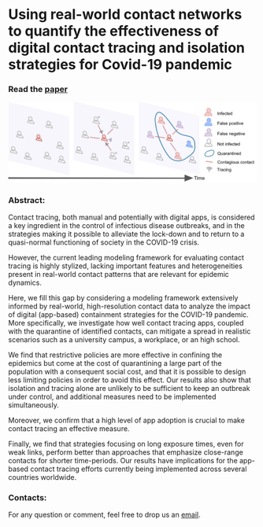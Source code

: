 # Using real-world contact networks to quantify the effectiveness of digital contact tracing and isolation strategies for Covid-19 pandemic

### Read the [paper](covid_tracing_and_isolation.pdf)

![](cover.png)

### Abstract:

Contact tracing, both manual and potentially with digital apps, is considered a key ingredient in the control of infectious disease outbreaks, and in the strategies making it possible to alleviate the lock-down and to return to a quasi-normal functioning of society in the COVID-19 crisis.

However, the current leading modeling framework for evaluating contact tracing is highly stylized, lacking important features
and heterogeneities present in real-world contact patterns that are relevant for epidemic dynamics.

Here, we fill this gap by considering a modeling framework extensively informed by real-world, high-resolution contact data to analyze the impact of digital (app-based) containment strategies for the COVID-19 pandemic. More specifically, we investigate how well contact tracing apps, coupled with the quarantine of identified contacts, can mitigate a spread in realistic scenarios such as a university campus, a workplace, or an high school.

We find that restrictive policies are more effective in confining the epidemics but come at the cost of quarantining a large part of the population with a consequent social cost, and that it is possible to design less limiting policies in order to avoid this effect. Our results also show that isolation and tracing alone are unlikely to be sufficient to keep an outbreak under control, and additional measures need to be implemented simultaneously. 

Moreover, we confirm that a high level of app adoption is crucial to make contact tracing an effective measure.

Finally, we find that strategies focusing on long exposure times, even for weak links, perform better than approaches that emphasize close-range contacts for shorter time-periods. Our results have implications for the app-based contact tracing efforts currently being implemented across several countries worldwide.

### Contacts: 
For any question or comment, feel free to drop us an [email](mailto:digital_contact_tracing@fbk.eu).



